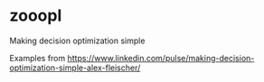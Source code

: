 # zooopl

Making decision optimization simple

Examples from https://www.linkedin.com/pulse/making-decision-optimization-simple-alex-fleischer/
